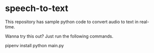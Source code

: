 # speech-to-text

This repository has sample python code to convert audio to text in real-time.

Wanna try this out? Just run the following commands.

pipenv install
python main.py